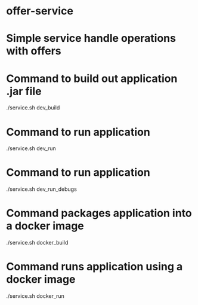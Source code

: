 # offer-service  
# Simple service handle operations with offers 

# Command to build out application .jar file
./service.sh dev_build

# Command to run application
./service.sh dev_run

# Command to run application
./service.sh dev_run_debugs

# Command packages application into a docker image
./service.sh docker_build

# Command runs application using a docker image
./service.sh docker_run